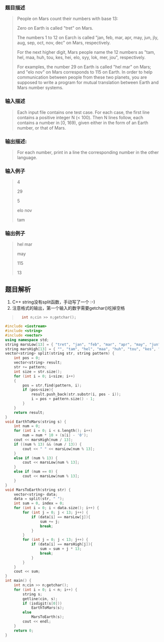 ### 题目描述

> People on Mars count their numbers with base 13:
>
>Zero on Earth is called "tret" on Mars.
>
>The numbers 1 to 12 on Earch is called "jan, feb, mar, apr, may, jun, jly, aug, sep, oct, nov, dec" on Mars, respectively.
>
>For the next higher digit, Mars people name the 12 numbers as "tam, hel, maa, huh, tou, kes, hei, elo, syy, lok, mer, jou", respectively.
>
>For examples, the number 29 on Earth is called "hel mar" on Mars; and "elo nov" on Mars corresponds to 115 on Earth. In order to help communication between people from these two planets, you are supposed to write a program for mutual translation between Earth and Mars number systems.

### 输入描述

> Each input file contains one test case. For each case, the first line contains a positive integer N (< 100). Then N lines follow, each contains a number in [0, 169), given either in the form of an Earth number, or that of Mars.

### 输出描述:
> For each number, print in a line the corresponding number in the other language.

### 输入例子
> 4
>
>29
>
>5
>
>elo nov
>
>tam

### 输出例子
> hel mar
>
>may
>
>115
>
>13

## 题目解析
1. C++ string没有split函数，手动写了一个  :-)
2. 注意格式的输出，第一个输入的数字需要getchar()吃掉空格
>```C++
>   int n;cin >> n;getchar();
>```

```C++
#include <iostream>
#include <string>
#include <vector>
using namespace std;
string marsLow[13] = { "tret", "jan", "feb", "mar", "apr", "may", "jun", "jly", "aug", "sep", "oct","nov", "dec" };
string marsHigh[13] = { "", "tam", "hel", "maa", "huh", "tou", "kes", "hei", "elo", "syy","lok", "mer", "jou" };
vector<string> split(string str, string pattern) {
	int pos = 0;
	vector<string> result;
	str += pattern;
	int size = str.size();
	for (int i = 0; i<size; i++)
	{
		pos = str.find(pattern, i);
		if (pos<size){
			result.push_back(str.substr(i, pos - i));
			i = pos + pattern.size() - 1;
		}
	}
	return result;
}
void EarthToMars(string s) {
	int num = 0;
	for (int i = 0; i < s.length(); i++)
		num = num * 10 + (s[i] - '0');
	cout << marsHigh[num / 13];
	if ((num % 13) && (num / 13)) {
		cout << " " << marsLow[num % 13];
	}
	else if (num % 13) {
		cout << marsLow[num % 13];
	}
	else if (num == 0) {
		cout << marsLow[num % 13];
	}
}
void MarsToEarth(string str) {
	vector<string> data;
	data = split(str, " ");
	int sum = 0, index = 0;
	for (int i = 0; i < data.size(); i++) {
		for (int j = 0; j < 13; j++) {
			if (data[i] == marsLow[j]){
				sum += j;
				break;
			}
		}
		for (int j = 0; j < 13; j++) {
			if (data[i] == marsHigh[j]){
				sum = sum + j * 13;
				break;
			}
		}
	}
	cout << sum;
}
int main() {
	int n;cin >> n;getchar();
	for (int i = 0; i < n; i++) {
		string s;
		getline(cin, s);
		if (isdigit(s[0]))
			EarthToMars(s);
		else
			MarsToEarth(s);
		cout << endl;
	}
	return 0;
}
```